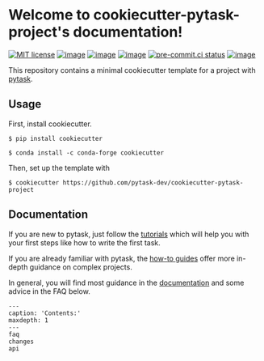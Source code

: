 # Welcome to cookiecutter-pytask-project's documentation!

[![MIT license](https://img.shields.io/github/license/pytask-dev/cookiecutter-pytask-project)](https://github.com/pytask-dev/cookiecutter-pytask-project)
[![image](https://readthedocs.org/projects/cookiecutter-pytask-project/badge/?version=latest)](https://cookiecutter-pytask-project.readthedocs.io/en/latest)
[![image](https://img.shields.io/github/workflow/status/pytask-dev/cookiecutter-pytask-project/main/main)](https://github.com/pytask-dev/cookiecutter-pytask-project/actions?query=branch%3Amain)
[![image](https://codecov.io/gh/pytask-dev/cookiecutter-pytask-project/branch/main/graph/badge.svg)](https://codecov.io/gh/pytask-dev/cookiecutter-pytask-project)
[![pre-commit.ci status](https://results.pre-commit.ci/badge/github/pytask-dev/cookiecutter-pytask-project/main.svg)](https://results.pre-commit.ci/latest/github/pytask-dev/cookiecutter-pytask-project/main)
[![image](https://img.shields.io/badge/code%20style-black-000000.svg)](https://github.com/psf/black)

This repository contains a minimal cookiecutter template for a project with
[pytask](https://github.com/pytask-dev/pytask).

## Usage

First, install cookiecutter.

```console
$ pip install cookiecutter

$ conda install -c conda-forge cookiecutter
```

Then, set up the template with

```console
$ cookiecutter https://github.com/pytask-dev/cookiecutter-pytask-project
```

## Documentation

If you are new to pytask, just follow the
[tutorials](https://pytask-dev.readthedocs.io/en/stable/tutorials/index.html) which will
help you with your first steps like how to write the first task.

If you are already familiar with pytask, the
[how-to guides](https://pytask-dev.readthedocs.io/en/stable/how_to_guides/index.html)
offer more in-depth guidance on complex projects.

In general, you will find most guidance in the
[documentation](https://pytask-dev.readthedocs.io/en/stable/index.html) and some advice
in the FAQ below.

```{toctree}
---
caption: 'Contents:'
maxdepth: 1
---
faq
changes
api
```
